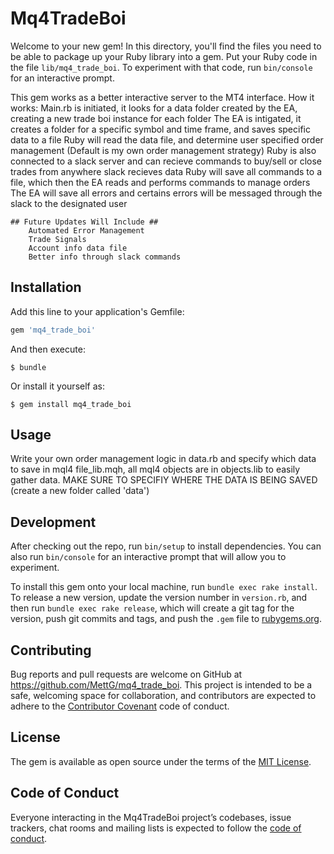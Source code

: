 # Mq4TradeBoi

Welcome to your new gem! In this directory, you'll find the files you need to be able to package up your Ruby library into a gem. Put your Ruby code in the file `lib/mq4_trade_boi`. To experiment with that code, run `bin/console` for an interactive prompt.

This gem works as a better interactive server to the MT4 interface. How it works:
    Main.rb is initiated, it looks for a data folder created by the EA, creating a new trade boi instance for each folder
    The EA is intigated, it creates a folder for a specific symbol and time frame, and saves specific data to a file
    Ruby will read the data file, and determine user specified order management (Default is my own order management strategy)
    Ruby is also connected to a slack server and can recieve commands to buy/sell or close trades from anywhere slack recieves data
    Ruby will save all commands to a file, which then the EA reads and performs commands to manage orders
    The EA will save all errors and certains errors will be messaged through the slack to the designated user

    ## Future Updates Will Include ##
        Automated Error Management
        Trade Signals
        Account info data file
        Better info through slack commands

## Installation

Add this line to your application's Gemfile:

```ruby
gem 'mq4_trade_boi'
```

And then execute:

    $ bundle

Or install it yourself as:

    $ gem install mq4_trade_boi

## Usage

Write your own order management logic in data.rb and specify which data to save in mql4 file_lib.mqh, all mql4 objects are in objects.lib to easily gather data. MAKE SURE TO SPECIFIY WHERE THE DATA IS BEING SAVED (create a new folder called 'data')

## Development

After checking out the repo, run `bin/setup` to install dependencies. You can also run `bin/console` for an interactive prompt that will allow you to experiment.

To install this gem onto your local machine, run `bundle exec rake install`. To release a new version, update the version number in `version.rb`, and then run `bundle exec rake release`, which will create a git tag for the version, push git commits and tags, and push the `.gem` file to [rubygems.org](https://rubygems.org).

## Contributing

Bug reports and pull requests are welcome on GitHub at https://github.com/MettG/mq4_trade_boi. This project is intended to be a safe, welcoming space for collaboration, and contributors are expected to adhere to the [Contributor Covenant](http://contributor-covenant.org) code of conduct.

## License

The gem is available as open source under the terms of the [MIT License](https://opensource.org/licenses/MIT).

## Code of Conduct

Everyone interacting in the Mq4TradeBoi project’s codebases, issue trackers, chat rooms and mailing lists is expected to follow the [code of conduct](https://github.com/[USERNAME]/mq4_trade_boi/blob/master/CODE_OF_CONDUCT.md).

